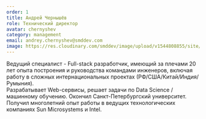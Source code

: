 ```yaml
---
order: 1
title: Андрей Чернышёв
role: Технический директор
avatar: chernyshev
category: management
email: andrey.chernyshev@smddev.com
image: https://res.cloudinary.com/smddev/image/upload/v1544808855/site/member/chernyshev.jpg
---
```

Ведущий специалист - Full-stack разработчик, имеющий за плечами 20 лет опыта построения и руководства
командами инженеров, включая работу в сложных интернациональных проектах (РФ/США/Китай/Индия/Румыния).  
Разрабатывает Web-сервисы, решает задачи по Data Science / машинному обучению. 
Окончил Санкт-Петербургский университет. Получил многолетний опыт работы в ведущих технологических
компаниях Sun Microsystems и Intel. 

